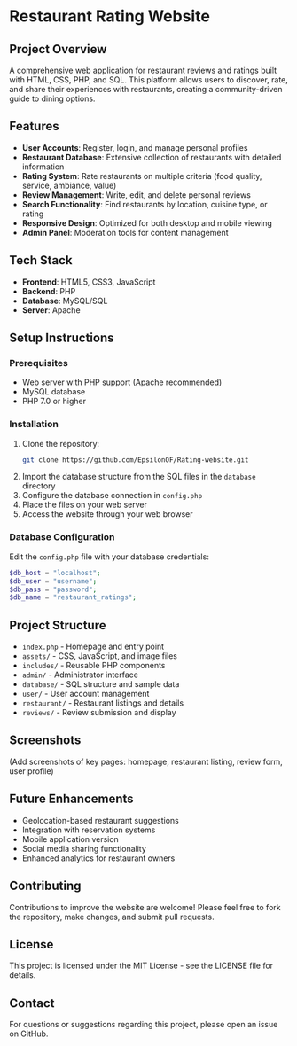 # Restaurant Rating Website

## Project Overview
A comprehensive web application for restaurant reviews and ratings built with HTML, CSS, PHP, and SQL. This platform allows users to discover, rate, and share their experiences with restaurants, creating a community-driven guide to dining options.

## Features
- **User Accounts**: Register, login, and manage personal profiles
- **Restaurant Database**: Extensive collection of restaurants with detailed information
- **Rating System**: Rate restaurants on multiple criteria (food quality, service, ambiance, value)
- **Review Management**: Write, edit, and delete personal reviews
- **Search Functionality**: Find restaurants by location, cuisine type, or rating
- **Responsive Design**: Optimized for both desktop and mobile viewing
- **Admin Panel**: Moderation tools for content management

## Tech Stack
- **Frontend**: HTML5, CSS3, JavaScript
- **Backend**: PHP
- **Database**: MySQL/SQL
- **Server**: Apache

## Setup Instructions

### Prerequisites
- Web server with PHP support (Apache recommended)
- MySQL database
- PHP 7.0 or higher

### Installation
1. Clone the repository:
   ```bash
   git clone https://github.com/EpsilonOF/Rating-website.git
   ```
2. Import the database structure from the SQL files in the `database` directory
3. Configure the database connection in `config.php`
4. Place the files on your web server
5. Access the website through your web browser

### Database Configuration
Edit the `config.php` file with your database credentials:
```php
$db_host = "localhost";
$db_user = "username";
$db_pass = "password";
$db_name = "restaurant_ratings";
```

## Project Structure
- `index.php` - Homepage and entry point
- `assets/` - CSS, JavaScript, and image files
- `includes/` - Reusable PHP components
- `admin/` - Administrator interface
- `database/` - SQL structure and sample data
- `user/` - User account management
- `restaurant/` - Restaurant listings and details
- `reviews/` - Review submission and display

## Screenshots
(Add screenshots of key pages: homepage, restaurant listing, review form, user profile)

## Future Enhancements
- Geolocation-based restaurant suggestions
- Integration with reservation systems
- Mobile application version
- Social media sharing functionality
- Enhanced analytics for restaurant owners

## Contributing
Contributions to improve the website are welcome! Please feel free to fork the repository, make changes, and submit pull requests.

## License
This project is licensed under the MIT License - see the LICENSE file for details.

## Contact
For questions or suggestions regarding this project, please open an issue on GitHub.
